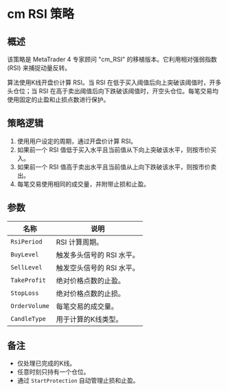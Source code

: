 # cm RSI 策略

## 概述

该策略是 MetaTrader 4 专家顾问 "cm_RSI" 的移植版本。它利用相对强弱指数 (RSI) 来捕捉动量反转。

算法使用K线开盘价计算 RSI。当 RSI 在低于买入阈值后向上突破该阈值时，开多头仓位；当 RSI 在高于卖出阈值后向下跌破该阈值时，开空头仓位。每笔交易均使用固定的止盈和止损点数进行保护。

## 策略逻辑

1. 使用用户设定的周期，通过开盘价计算 RSI。
2. 如果前一个 RSI 值低于买入水平且当前值从下向上突破该水平，则按市价买入。
3. 如果前一个 RSI 值高于卖出水平且当前值从上向下跌破该水平，则按市价卖出。
4. 每笔交易使用相同的成交量，并附带止损和止盈。

## 参数

| 名称 | 说明 |
|------|------|
| `RsiPeriod` | RSI 计算周期。 |
| `BuyLevel` | 触发多头信号的 RSI 水平。 |
| `SellLevel` | 触发空头信号的 RSI 水平。 |
| `TakeProfit` | 绝对价格点数的止盈。 |
| `StopLoss` | 绝对价格点数的止损。 |
| `OrderVolume` | 每笔交易的成交量。 |
| `CandleType` | 用于计算的K线类型。 |

## 备注

- 仅处理已完成的K线。
- 任意时刻只持有一个仓位。
- 通过 `StartProtection` 自动管理止损和止盈。

